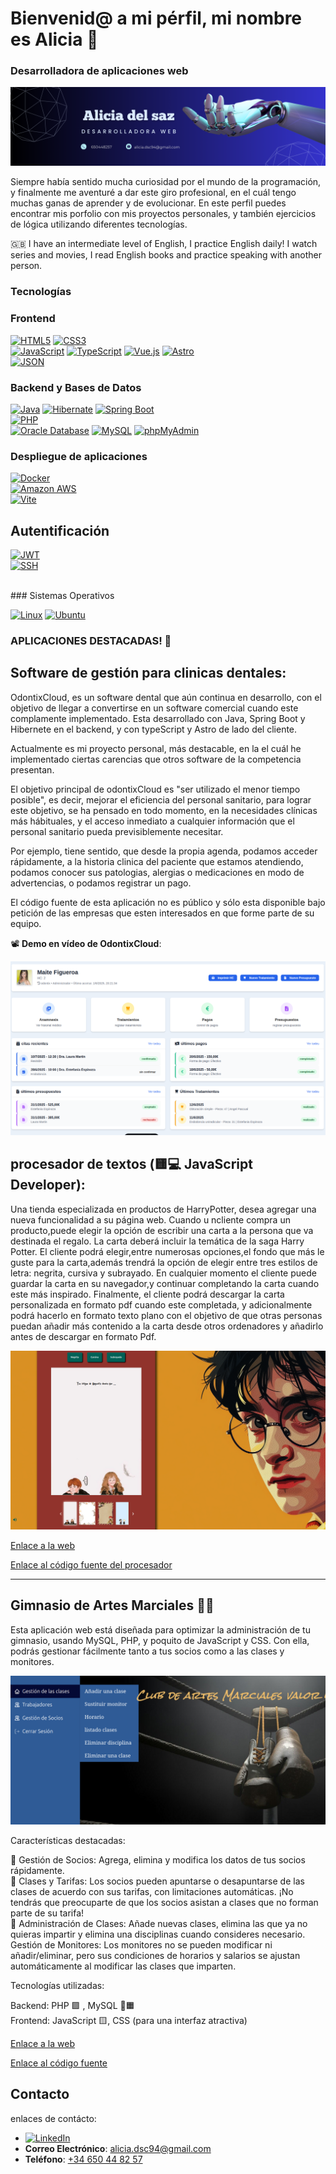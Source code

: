 
# Bienvenid@ a mi pérfil, mi nombre es Alicia 👋
### Desarrolladora de aplicaciones web 
![Mi banner](./Banner.png)

Siempre había sentido mucha curiosidad por el mundo de la programación, y finalmente me aventuré a dar este giro profesional, en el cuál tengo muchas ganas de aprender y de evolucionar.
En este perfil puedes encontrar mis porfolio con mis proyectos personales, y también ejercicios de lógica utilizando diferentes tecnologías.

🇬🇧 I have an intermediate level of English, I practice English daily! I watch series and movies, I read English books and practice speaking with another person.

 ### Tecnologías

### Frontend
[![HTML5](https://img.shields.io/badge/HTML5-E34F26?style=for-the-badge&logo=html5&logoColor=white&labelColor=101010)]()
[![CSS3](https://img.shields.io/badge/CSS3-1572B6?style=for-the-badge&logo=css3&logoColor=white&labelColor=101010)]()
<br>
[![JavaScript](https://img.shields.io/badge/JavaScript-F7DF1E?style=for-the-badge&logo=javascript&logoColor=white&labelColor=101010)]()
[![TypeScript](https://img.shields.io/badge/TypeScript-3178C6?style=for-the-badge&logo=typescript&logoColor=white&labelColor=101010)]()
[![Vue.js](https://img.shields.io/badge/Vue.js-4FC08D?style=for-the-badge&logo=vue.js&logoColor=white&labelColor=101010)]()
[![Astro](https://img.shields.io/badge/Astro-FF5D01?style=for-the-badge&logo=astro&logoColor=white&labelColor=101010)]()
<br>
[![JSON](https://img.shields.io/badge/JSON-000000?style=for-the-badge&logo=json&logoColor=white&labelColor=101010)]()


### Backend y Bases de Datos

[![Java](https://img.shields.io/badge/Java-ED8B00?style=for-the-badge&logo=openjdk&logoColor=white&labelColor=101010)]()
[![Hibernate](https://img.shields.io/badge/Hibernate-59666C?style=for-the-badge&logo=hibernate&logoColor=white&labelColor=101010)]()
[![Spring Boot](https://img.shields.io/badge/Spring%20Boot-6DB33F?style=for-the-badge&logo=springboot&logoColor=white&labelColor=101010)]()
<br>
[![PHP](https://img.shields.io/badge/PHP-777BB4?style=for-the-badge&logo=php&logoColor=white&labelColor=101010)]()
<br>
[![Oracle Database](https://img.shields.io/badge/Oracle-F80000?style=for-the-badge&logo=oracle&logoColor=white&labelColor=101010)]()
[![MySQL](https://img.shields.io/badge/MySQL-4479A1?style=for-the-badge&logo=mysql&logoColor=white&labelColor=101010)]()
[![phpMyAdmin](https://img.shields.io/badge/phpMyAdmin-6C78AF?style=for-the-badge&logo=phpmyadmin&logoColor=white&labelColor=101010)]()

### Despliegue de aplicaciones
[![Docker](https://img.shields.io/badge/Docker-2496ED?style=for-the-badge&logo=docker&logoColor=white&labelColor=101010)]()
<br>
[![Amazon AWS](https://img.shields.io/badge/Amazon_AWS-FF9900?style=for-the-badge&logo=amazonaws&logoColor=white&labelColor=101010)]()
<br>
[![Vite](https://img.shields.io/badge/Vite-646CFF?style=for-the-badge&logo=vite&logoColor=white&labelColor=101010)]()
<br>


## Autentificación
[![JWT](https://img.shields.io/badge/JWT-000000?style=for-the-badge&logo=jsonwebtokens&logoColor=white&labelColor=101010)]()
<br>
[![SSH](https://img.shields.io/badge/SSH-4A90E2?style=for-the-badge&logo=ssh&logoColor=white&labelColor=101010)]()

<br>
### Sistemas Operativos 

[![Linux](https://img.shields.io/badge/Linux-FCC624?style=for-the-badge&logo=linux&logoColor=white&labelColor=101010)]()
[![Ubuntu](https://img.shields.io/badge/Ubuntu-EC1C24?style=for-the-badge&logo=ubuntu&logoColor=white&labelColor=101010)]()


### APLICACIONES DESTACADAS! 🚀

## Software de gestión para clinicas dentales: 

OdontixCloud, es un software dental que aún continua en desarrollo, con el objetivo de llegar a convertirse en un software comercial cuando este complamente implementado.
Esta desarrollado con Java, Spring Boot y Hibernete en el backend, y con typeScript y Astro de lado del cliente. 


Actualmente es mi proyecto personal, más destacable, en la el cuál he implementado ciertas carencias que otros software de la competencia presentan. 

El objetivo principal de odontixCloud es "ser utilizado el menor tiempo posible", es decir, mejorar el eficiencia del personal sanitario,
para lograr este objetivo, se ha pensado en todo momento, en la necesidades clínicas más hábituales, y  el acceso inmediato a cualquier información que el personal sanitario
pueda previsiblemente necesitar. 

Por ejemplo, tiene sentido, que  desde la propia agenda, podamos acceder rápidamente, a la historia clinica del paciente que estamos atendiendo, podamos conocer sus patologias, alergias o medicaciones
en modo de advertencias, o podamos registrar un pago. 

El código fuente de esta aplicación no es público y sólo esta disponible bajo petición de las empresas que esten interesados en que forme parte de su equipo. 

📽️ **Demo en vídeo de OdontixCloud**:

[![Ver vídeo de OdontixCloud](odontixCloud.png)](https://www.youtube.com/watch?v=tu_codigo)


## procesador de textos (🟨💻 JavaScript Developer):

Una ‬‭tienda‬‭ especializada‬‭ en‬‭ productos ‬‭de ‬‭Harry‬‭Potter‬‭,‬ ‭desea‬‭ agregar ‬‭una‬‭ nueva ‬‭funcionalidad ‬‭a‬‭ su‬ página web.‬
C‭uando ‬‭u n‬‭cliente ‬‭compra‬‭ un‬‭ producto,‬‭puede ‬‭elegir ‬‭la‬‭ opción ‬‭de‬‭ escribir ‬‭una ‬‭carta ‬‭a ‬‭la‬‭ persona ‬‭que‬ ‭va destinada el regalo.
La carta deberá incluir la temática de la saga Harry Potter.‬
‭El‬ ‭cliente‬ ‭podrá ‬‭elegir,‬‭entre‬‭ numerosas ‬‭opciones,‬‭el ‬‭fondo‬‭ que‬‭ más‬‭ le ‬‭guste ‬‭para ‬‭la ‬‭carta,‬‭además‬
trendrá la opción de elegir entre tres estilos de letra: negrita, cursiva y subrayado.‬
‭En ‬‭cualquier ‬‭momento ‬‭el ‬‭cliente ‬‭puede‬‭ guardar‬‭ la ‬‭carta ‬‭en ‬‭su ‬‭navegador,‬‭y ‬‭continuar ‬‭completando‬ ‭la carta cuando este más inspirado.‬
‭Finalmente,‬ ‭el‬ ‭cliente‬ ‭podrá‬ ‭descargar‬ ‭la‬ ‭carta‬ ‭personalizada‬ ‭en‬ ‭formato‬ ‭pdf‬ ‭cuando‬ ‭este‬ ‭completada,‬ ‭y‬ ‭adicionalmente‬ ‭podrá‬ ‭hacerlo‬ ‭en‬ ‭formato‬ ‭texto‬ ‭plano‬ 
‭con‬ ‭el‬ ‭objetivo‬ ‭de‬ ‭que‬ ‭otras‬ ‭personas‬ ‭puedan‬ ‭añadir‬ ‭más‬ ‭contenido‬ ‭a‬ ‭la‬ ‭carta‬ ‭desde‬ ‭otros‬ ‭ordenadores‬ ‭y‬ ‭añadirlo‬ ‭antes‬ ‭de‬ ‭descargar en formato Pdf.‬

![procesador](./procesador.png)

[Enlace a la web](https://cheshire394.github.io/procesadorTexto.github.io/)

[Enlace al código fuente del procesador](https://github.com/cheshire394/procesadorTexto.github.io)

---
## Gimnasio de Artes Marciales 🥋💥

Esta aplicación web está diseñada para optimizar la administración de tu gimnasio, usando MySQL, PHP, y poquito de JavaScript y CSS. Con ella, podrás gestionar fácilmente tanto a tus socios como a las clases y monitores. 

![gimnasio](./gimnasio.png)

Características destacadas:

   👥 Gestión de Socios: Agrega, elimina y modifica los datos de tus socios rápidamente.
   <br>
   🥊 Clases y Tarifas: Los socios pueden apuntarse o desapuntarse de las clases de acuerdo con sus tarifas, con limitaciones automáticas. ¡No tendrás que preocuparte de que los socios asistan a clases que no forman parte de su tarifa!
   <br>
   🥋 Administración de Clases: Añade nuevas clases, elimina las que ya no quieras impartir y elimina una disciplinas cuando consideres necesario.
   <br>
    Gestión de Monitores: Los monitores no se pueden modificar ni añadir/eliminar, pero sus condiciones de horarios y salarios se ajustan automáticamente al modificar las clases que imparten. 

Tecnologías utilizadas:

   Backend: PHP 🟪 , MySQL 🐬🟧
   <br>
   Frontend: JavaScript 🟨, CSS (para una interfaz atractiva)
   
[Enlace a la web](http://gimnasioproyectophp.infinityfreeapp.com/proyecto_gym_MVC/view/index.php)

[Enlace al código fuente](https://github.com/cheshire394/proyecto_gym_MVC)

## Contacto

enlaces de contácto: 

-  [![LinkedIn](https://img.shields.io/badge/LinkedIn-0077B5?style=for-the-badge&logo=linkedin&logoColor=white)](https://www.linkedin.com/in/aliciadelsazcotallo)
- **Correo Electrónico**: [alicia.dsc94@gmail.com](mailto:alicia.dsc94@gmail.com)
- **Teléfono**: [+34 650 44 82 57](tel:+34650448257)

  

















